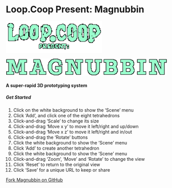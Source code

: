 Loop.Coop Present: Magnubbin
============================

[![Loop.Coop Logo](build/asset/loopdotcoop-logo-300x100.gif)](http://loop.coop/ "Visit the Loop.Coop homepage")

[![Magnubbin Logo](build/asset/magnubbin-logo-752x80.gif)](http://magnubbin.loop.coop/ "Refresh Magnubbin")

#### A super-rapid 3D prototyping system

##### __Get Started__

1.  Click on the white background to show the ‘Scene’ menu
2.  Click ‘Add’, and click one of the eight tetrahedrons
3.  Click-and-drag ‘Scale’ to change its size
4.  Click-and-drag ‘Move x y’ to move it left/right and up/down
5.  Click-and-drag ‘Move x z’ to move it left/right and in/out
6.  Click-and-drag the ‘Rotate’ buttons
7.  Click the white background to show the ‘Scene’ menu
8.  Click ‘Add’ to create another tetrahedron
9.  Click the white background to show the ‘Scene’ menu
10. Click-and-drag ‘Zoom’, ‘Move’ and ‘Rotate’ to change the view
11. Click ‘Reset’ to return to the original view
12. Click ‘Save’ for a unique URL to keep or share


[Fork Magnubbin on GitHub](https://github.com/loopdotcoop/magnubbin "GitHub")

